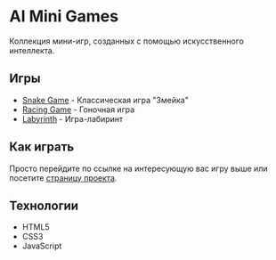 # AI Mini Games

Коллекция мини-игр, созданных с помощью искусственного интеллекта.

## Игры

- [Snake Game](./snake1/) - Классическая игра "Змейка"
- [Racing Game](./racing/) - Гоночная игра
- [Labyrinth](./labyrinth/) - Игра-лабиринт

## Как играть

Просто перейдите по ссылке на интересующую вас игру выше или посетите [страницу проекта](https://doka-nt.github.io/ai-mini-games/).

## Технологии

- HTML5
- CSS3
- JavaScript